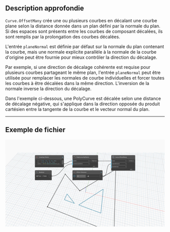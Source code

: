## Description approfondie
`Curve.OffsetMany` crée une ou plusieurs courbes en décalant une courbe plane selon la distance donnée dans un plan défini par la normale du plan. Si des espaces sont présents entre les courbes de composant décalées, ils sont remplis par la prolongation des courbes décalées.

L'entrée `planeNormal` est définie par défaut sur la normale du plan contenant la courbe, mais une normale explicite parallèle à la normale de la courbe d'origine peut être fournie pour mieux contrôler la direction du décalage.

Par exemple, si une direction de décalage cohérente est requise pour plusieurs courbes partageant le même plan, l'entrée `planeNormal` peut être utilisée pour remplacer les normales de courbe individuelles et forcer toutes les courbes à être décalées dans la même direction. L'inversion de la normale inverse la direction du décalage.

Dans l'exemple ci-dessous, une PolyCurve est décalée selon une distance de décalage négative, qui s'applique dans la direction opposée du produit cartésien entre la tangente de la courbe et le vecteur normal du plan.
___
## Exemple de fichier

![Curve.OffsetMany](./Autodesk.DesignScript.Geometry.Curve.OffsetMany_img.jpg)
